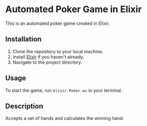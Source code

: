 # Automated Poker Game in Elixir

This is an automated poker game created in Elixir.

## Installation

1. Clone the repository to your local machine.
2. Install [Elixir](https://elixir-lang.org/install.html) if you haven't already.
3. Navigate to the project directory.

## Usage

To start the game, run `elixir Poker.ex` in your terminal.

## Description

Accepts a set of hands and calculates the winning hand.
